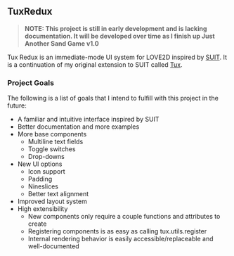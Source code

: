 ## TuxRedux

> **NOTE: This project is still in early development and is lacking documentation. It will be developed over time as I finish up Just Another Sand Game v1.0**

Tux Redux is an immediate-mode UI system for LOVE2D inspired by [SUIT](https://github.com/vrld/suit). It is a continuation of my original extension to SUIT called [Tux](https://github.com/KINGTUT10101/tux/tree/master).

### Project Goals

The following is a list of goals that I intend to fulfill with this project in the future:

*   A familiar and intuitive interface inspired by SUIT
*   Better documentation and more examples
*   More base components
    *   Multiline text fields
    *   Toggle switches
    *   Drop-downs
*   New UI options
    *   Icon support
    *   Padding
    *   Nineslices
    *   Better text alignment
*   Improved layout system
*   High extensibility
    *   New components only require a couple functions and attributes to create
    *   Registering components is as easy as calling tux.utils.register
    *   Internal rendering behavior is easily accessible/replaceable and well-documented
